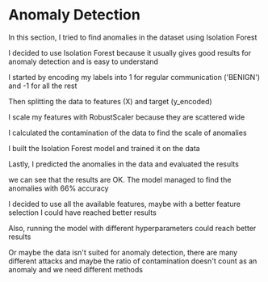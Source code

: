 # Anomaly Detection 

In this section, I tried to find anomalies in the dataset using Isolation Forest

I decided to use Isolation Forest because it usually gives good results for anomaly detection and is easy to understand

I started by encoding my labels into 1 for regular communication ('BENIGN') and -1 for all the rest 

Then splitting the data to features (X) and target (y_encoded)

I scale my features with RobustScaler because they are scattered wide

I calculated the contamination of the data to find the scale of anomalies

I built the Isolation Forest model and trained it on the data

Lastly, I predicted the anomalies in the data and evaluated the results

we can see that the results are OK. The model managed to find the anomalies with 66% accuracy

I decided to use all the available features, maybe with a better feature selection I could have reached better results

Also, running the model with different hyperparameters could reach better results

Or maybe the data isn't suited for anomaly detection, there are many different attacks and maybe the ratio of contamination doesn't count as an anomaly and we need different methods
